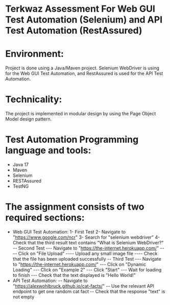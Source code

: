 # Terkwaz Assessment For Web GUI Test Automation (Selenium) and API Test Automation (RestAssured)

# Environment:
Project is done using a Java/Maven project. 
Selenium WebDriver is using for the Web GUI Test Automation, and RestAssured is used for the API Test Automation.

# Technicality:
The project is implemented in modular design by using the Page Object Model design pattern. 

# Test Automation Programming language and tools:
- Java 17
- Maven
- Selenium
- RESTAssured
- TestNG

# The assignment consists of two required sections:

- Web GUI Test Automation:
1- First Test
2- Navigate to "https://www.google.com/ncr" 
3- Search for "selenium webdriver" 
4- Check that the third result text contains "What is Selenium WebDriver?" 
-- Second Test
--- Navigate to "https://the-internet.herokuapp.com/" 
---- Click on "File Upload" 
---- Upload any small image file 
---- Check that the file has been uploaded successfully 
-- Third Test
--- Navigate to "https://the-internet.herokuapp.com/" 
--- Click on "Dynamic Loading" 
--- Click on "Example 2" 
--- Click "Start" 
--- Wait for loading to finish 
--- Check that the text displayed is "Hello World!" 
- API Test Automation:
-- Navigate to "https://alexwohlbruck.github.io/cat-facts/" 
-- Use the relevant API endpoint to get one random cat fact 
-- Check that the response "text" is not empty
